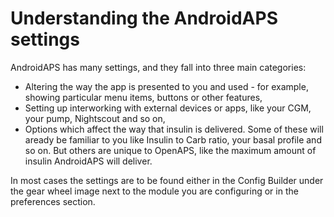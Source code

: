 # Understanding the AndroidAPS settings

AndroidAPS has many settings, and they fall into three main categories:
 * Altering the way the app is presented to you and used - for example, showing particular menu items, buttons or other features,
 * Setting up interworking with external devices or apps, like your CGM, your pump, Nightscout and so on,
 * Options which affect the way that insulin is delivered. Some of these will aready be familiar to you like Insulin to Carb ratio, your basal profile and so on. But others are unique to OpenAPS, like the maximum amount of insulin AndroidAPS will deliver.
 
 In most cases the settings are to be found either in the Config Builder under the gear wheel image next to the module you are configuring or in the preferences section.
 
 
